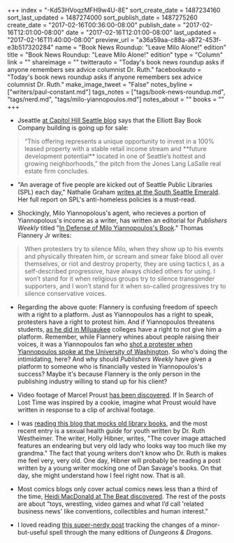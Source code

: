 +++
index = "-Kd53HVoqzMFH9w4U-8E"
sort_create_date = 1487234160
sort_last_updated = 1487274000
sort_publish_date = 1487275260
create_date = "2017-02-16T00:36:00-08:00"
publish_date = "2017-02-16T12:01:00-08:00"
date = "2017-02-16T12:01:00-08:00"
last_updated = "2017-02-16T11:40:00-08:00"
preview_url = "a36a59aa-c88a-a872-453f-e3b517320284"
name = "Book News Roundup: \"Leave Milo Alone!\" edition"
title = "Book News Roundup: \"Leave Milo Alone!\" edition"
type = "Column"
link = ""
shareimage = ""
twitterauto = "Today's book news roundup asks if anyone remembers sex advice columnist Dr. Ruth."
facebookauto = "Today's book news roundup asks if anyone remembers sex advice columnist Dr. Ruth."
make_image_tweet = "False"
notes_byline = ["writers/paul-constant.md"]
tags_notes = ["tags/book-news-roundup.md", "tags/nerd.md", "tags/milo-yiannopoulos.md"]
notes_about = ""
books = ""
+++
* Jseattle [at Capitol Hill Seattle blog](http://www.seattlereviewofbooks.com/cms#/wh/content/notes) says that the Elliott Bay Book Company building is going up for sale:

<blockquote>“This offering represents a unique opportunity to invest in a 100% leased property with a stable retail income stream and **future development potential** located in one of Seattle’s hottest and growing neighborhoods,” the pitch from the Jones Lang LaSalle real estate firm concludes.</blockquote>

* "An average of five people are kicked out of Seattle Public Libraries (SPL) each day," Nathalie Graham [writes at the South Seattle Emerald](https://southseattleemerald.com/2017/02/16/seattle-public-library-rules-a-bane-to-the-homeless/). Her full report on SPL's anti-homeless policies is a must-read.

* Shockingly, Milo Yiannopolous's agent, who recieves a portion of Yiannopolous's income as a writer, has written an editorial for *Publishers Weekly* titled "[In Defense of Milo Yiannopoulos's Book](http://www.publishersweekly.com/pw/by-topic/columns-and-blogs/soapbox/article/72794-in-defense-of-milo-yiannopoulos-s-book.html)." Thomas Flannery Jr writes:

<blockquote>When protesters try to silence Milo, when they show up to his events and physically threaten him, or scream and smear fake blood all over themselves, or riot and destroy property, they are using tactics I, as a self-described progressive, have always chided others for using. I won’t stand for it when religious groups try to silence transgender supporters, and I won’t stand for it when so-called progressives try to silence conservative voices.</blockquote>

* Regarding the above quote: Flannery is confusing freedom of speech with a right to a platform. Just as Yiannopoulos has a right to speak, protesters have a right to protest him. And if Yiannopoulos threatens students, [as he did in Miluaukee](http://nymag.com/thecut/2016/12/milo-yiannopoulos-harassed-a-trans-student-at-uw-milwaukee.html) colleges have a right to not give him a platform. Remember, while Flannery whines about people raising their voices, it was a Yiannopoulos fan who [shot a protester when Yiannopoulos spoke at the University of Washington](http://www.seattletimes.com/seattle-news/crime/cellphone-of-admitted-uw-shooter-was-wiped-clean-court-records-show/). So who's doing the intimidating, here? And why should *Publishers Weekly* have given a platform to someone who is financially vested in Yiannopoulos's success? Maybe it's because Flannery is the only person in the publishing industry willing to stand up for his client?

* Video footage of Marcel Proust [has been discovered](http://www.openculture.com/2017/02/the-first-known-footage-of-marcel-proust-discovered-watch-it-online.html). If In Search of Lost Time was inspired by a cookie, imagine what Proust would have written in response to a clip of archival footage.

* I was [reading this blog that mocks old library books](http://awfullibrarybooks.net/dr-ruth-talks-to-kids/), and the most recent entry is a sexual health guide for youth written by Dr. Ruth Westheimer. The writer, Holly Hibner, writes, "The cover image attached features an endearing but very old lady who looks way too much like my grandma." The fact that young writers don't know who Dr. Ruth is makes me feel very, very old. One day, Hibner will probably be reading a post written by a young writer mocking one of Dan Savage's books. On that day, she might understand how I feel right now. That is all.

* Most comics blogs only cover actual comics news less than a third of the time, [Heidi MacDonald at The Beat discovered](http://www.comicsbeat.com/breaking-news-only-30-of-the-news-on-comics-news-sites-is-actually-about-comics/). The rest of the posts are about "toys, wrestling, video games and what I’d call 'related business news' like conventions, collectibles and human interest."

* I loved reading [this super-nerdy post](http://deltasdnd.blogspot.com/2017/02/spells-through-ages-unseen-servant-and.html) tracking the changes of a minor-but-useful spell through the many editions of *Dungeons & Dragons*.